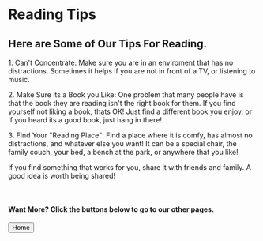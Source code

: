 
 <html>
   <head>
   </head>
   <body>
<h1> Reading Tips
</h1>
<h2> Here are Some of Our Tips For Reading.
</h2>
<p> 1. Can't Concentrate: Make sure you are in an enviroment that has no distractions.  Sometimes it helps if you are not in front of a TV, or listening to music.
</p>
<p> 2. Make Sure its a Book you Like: One problem that many people have is that the book they are reading isn't the right book for them.  If you find yourself not liking a book, thats OK! Just find a different book you enjoy, or if you heard its a good book, just hang in there!
</p>
<p> 3. Find Your "Reading Place": Find a place where it is comfy, has almost no distractions, and whatever else you want!  It can be a special chair, the family couch, your bed, a bench at the park, or anywhere that you like!
</p>
<p> If you find something that works for you, share it with friends and family.  A good idea is worth being shared!
</p>
<br/>
<h4> Want More?  Click the buttons below to go to our other pages.
</h4>
<a href="https://astarcoder.github.io/GoodBooks/"><button>Home</button></a>
